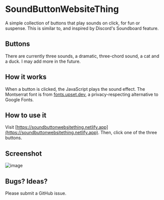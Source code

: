 # SoundButtonWebsiteThing
A simple collection of buttons that play sounds on click, for fun or suspense. This is similar to, and inspired by Discord's Soundboard feature.

## Buttons
There are currently three sounds, a dramatic, three-chord sound, a cat and a duck. I may add more in the future.

## How it works
When a button is clicked, the JavaScript plays the sound effect.
The Montserrat font is from [fonts.upset.dev](https://upset.dev/fonts), a privacy-respecting alternative to Google Fonts.

## How to use it
Visit [https://soundbuttonwebsitething.netlify.app](https://soundbuttonwebsitething.netlify.app).
Then, click one of the three buttons.

## Screenshot
![image](https://github.com/user-attachments/assets/5cc43f0d-99c2-4392-a61f-4719a1917818)

## Bugs? Ideas?
Please submit a GitHub issue.
